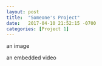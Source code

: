 ```yaml
---
layout: post
title:  "Someone's Project"
date:   2017-04-10 21:52:15 -0700
categories: [Project 1]
---
```


an image

an embedded video
